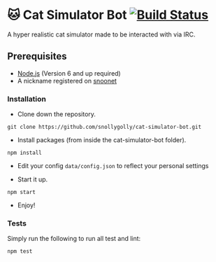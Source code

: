 # :cat: Cat Simulator Bot [![Build Status](https://travis-ci.org/snollygolly/cat-simulator-bot.svg?branch=master)](https://travis-ci.org/snollygolly/cat-simulator-bot)
A hyper realistic cat simulator made to be interacted with via IRC.

## Prerequisites
* [Node.js](https://nodejs.org/en/) (Version 6 and up required)
* A nickname registered on [snoonet](https://snoonet.org/)

### Installation

* Clone down the repository.
```
git clone https://github.com/snollygolly/cat-simulator-bot.git
```

* Install packages (from inside the cat-simulator-bot folder).
```
npm install
```

* Edit your config `data/config.json` to reflect your personal settings

* Start it up.
```
npm start
```

* Enjoy!

### Tests

Simply run the following to run all test and lint:
```
npm test
```
